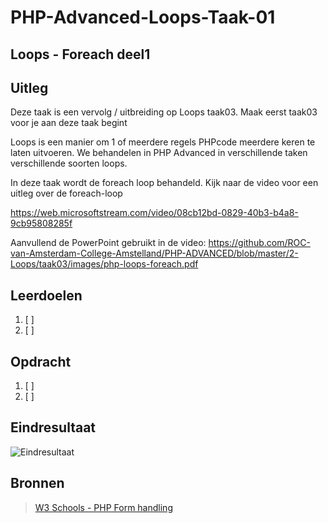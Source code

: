 # PHP-Advanced-Loops-Taak-01


## Loops - Foreach deel1


## Uitleg

Deze taak is een vervolg / uitbreiding op Loops taak03. Maak eerst taak03 voor je aan deze taak begint

Loops is een manier om 1 of meerdere regels PHPcode meerdere keren te laten uitvoeren. We behandelen in PHP Advanced in verschillende taken verschillende soorten loops. 

In deze taak wordt de foreach loop behandeld. Kijk naar de video voor een uitleg over de foreach-loop

https://web.microsoftstream.com/video/08cb12bd-0829-40b3-b4a8-9cb95808285f

Aanvullend de PowerPoint gebruikt in de video:
https://github.com/ROC-van-Amsterdam-College-Amstelland/PHP-ADVANCED/blob/master/2-Loops/taak03/images/php-loops-foreach.pdf

## Leerdoelen

1. [ ]
2. [ ]

## Opdracht

1. [ ]
2. [ ]

## Eindresultaat

![Eindresultaat]()

## Bronnen
> [W3 Schools - PHP Form handling]()

